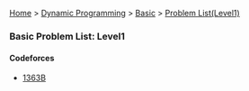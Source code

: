[Home](../../../../) > [Dynamic Programming](../../../) > [Basic](../../) > [Problem List(Level1)](./)

### Basic Problem List: Level1


#### Codeforces
- [1363B](../../l1-cf-1363B)


